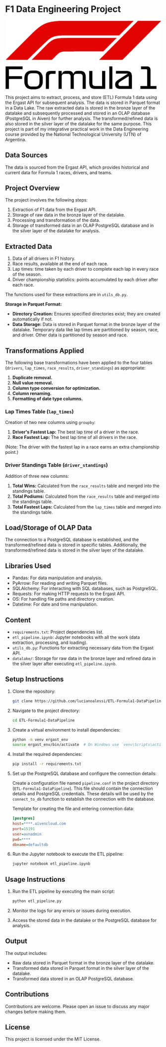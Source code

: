 # F1 Data Engineering Project

![alt text](image-1.png)

This project aims to extract, process, and store (ETL) Formula 1 data using the Ergast API for subsequent analysis. The data is stored in Parquet format in a Data Lake. The raw extracted data is stored in the bronze layer of the datalake and subsequently processed and stored in an OLAP database (PostgreSQL in Aiven) for further analysis. The transformed/refined data is also stored in the silver layer of the datalake for the same purpose. This project is part of my integrative practical work in the Data Engineering course provided by the National Technological University (UTN) of Argentina.

## Data Sources

The data is sourced from the Ergast API, which provides historical and current data for Formula 1 races, drivers, and teams.

## Project Overview

The project involves the following steps:

1. Extraction of F1 data from the Ergast API.
2. Storage of raw data in the bronze layer of the datalake.
3. Processing and transformation of the data.
4. Storage of transformed data in an OLAP PostgreSQL database and in the silver layer of the datalake for analysis.

## Extracted Data

1. Data of all drivers in F1 history.
2. Race results, available at the end of each race.
3. Lap times: time taken by each driver to complete each lap in every race of the season.
4. Driver championship statistics: points accumulated by each driver after each race.

The functions used for these extractions are in `utils_db.py`.

**Storage in Parquet Format:**

- **Directory Creation:** Ensures specified directories exist; they are created automatically if not.
- **Data Storage:** Data is stored in Parquet format in the bronze layer of the datalake. Temporary data like lap times are partitioned by season, race, and driver. Other data is partitioned by season and race.

## Transformations Applied

The following base transformations have been applied to the four tables (`drivers`, `lap_times`, `race_results`, `driver_standings`) as appropriate:

1. **Duplicate removal.**
2. **Null value removal.**
3. **Column type conversion for optimization.**
4. **Column renaming.**
5. **Formatting of date type columns.**

### Lap Times Table (`lap_times`)

Creation of two new columns using `groupby`:
1. **Driver's Fastest Lap:** The best lap time of a driver in the race.
2. **Race Fastest Lap:** The best lap time of all drivers in the race.

(Note: The driver with the fastest lap in a race earns an extra championship point.)

### Driver Standings Table (`driver_standings`)

Addition of three new columns:

1. **Total Wins:** Calculated from the `race_results` table and merged into the standings table.
2. **Total Podiums:** Calculated from the `race_results` table and merged into the standings table.
3. **Total Fastest Laps:** Calculated from the `lap_times` table and merged into the standings table.

## Load/Storage of OLAP Data

The connection to a PostgreSQL database is established, and the transformed/refined data is stored in specific tables. Additionally, the transformed/refined data is stored in the silver layer of the datalake.

## Libraries Used

- Pandas: For data manipulation and analysis.
- PyArrow: For reading and writing Parquet files.
- SQLAlchemy: For interacting with SQL databases, such as PostgreSQL.
- Requests: For making HTTP requests to the Ergast API.
- OS: For handling file paths and directory creation.
- Datetime: For date and time manipulation.

## Content

- `requirements.txt`: Project dependencies list.
- `etl_pipeline.ipynb`: Jupyter notebooks with all the work (data extraction, processing, and loading).
- `utils_db.py`: Functions for extracting necessary data from the Ergast API.
- `datalake/`: Storage for raw data in the bronze layer and refined data in the silver layer after executing `etl_pipeline.ipynb`.

## Setup Instructions

1. Clone the repository:
    ```sh
    git clone https://github.com/lucianoalessi/ETL-Formula1-DataPipeline.git
    ```

2. Navigate to the project directory:
    ```sh
    cd ETL-Formula1-DataPipeline
    ```

3. Create a virtual environment to install dependencies:
    ```sh
    python -m venv ergast_env
    source ergast_env/bin/activate  # On Windows use `venv\Scripts\activate.bat`
    ```

4. Install the required dependencies:
    ```sh
    pip install -r requirements.txt
    ```

5. Set up the PostgreSQL database and configure the connection details:

    Create a configuration file named `pipeline.conf` in the project directory (`ETL-Formula1-DataPipeline`). This file should contain the connection details and PostgreSQL credentials. These details will be used by the `connect_to_db` function to establish the connection with the database.

    Template for creating the file and entering connection data:
    ```ini
    [postgres]
    host=****.aivencloud.com
    port=15191
    user=avnadmin
    pwd=****
    dbname=defaultdb
    ```

6. Run the Jupyter notebook to execute the ETL pipeline:
    ```sh
    jupyter notebook etl_pipeline.ipynb
    ```

## Usage Instructions

1. Run the ETL pipeline by executing the main script:
    ```sh
    python etl_pipeline.py
    ```

2. Monitor the logs for any errors or issues during execution.
3. Access the stored data in the datalake or the PostgreSQL database for analysis.

## Output

The output includes:

- Raw data stored in Parquet format in the bronze layer of the datalake.
- Transformed data stored in Parquet format in the silver layer of the datalake.
- Transformed data stored in an OLAP PostgreSQL database.

## Contributions

Contributions are welcome. Please open an issue to discuss any major changes before making them.

## License

This project is licensed under the MIT License.

